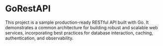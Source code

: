 # GoRestAPI
This project is a sample production-ready RESTful API built with Go. It demonstrates a common architecture for building robust and scalable web services, incorporating best practices for database interaction, caching, authentication, and observability.
